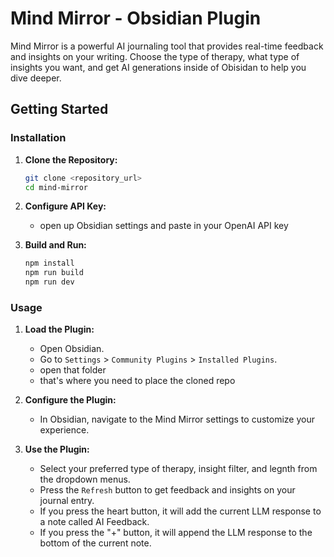 # Mind Mirror - Obsidian Plugin

Mind Mirror is a powerful AI journaling tool that provides real-time feedback and insights on your writing. Choose the type of therapy, what type of insights you want, and get AI generations inside of Obisidan to help you dive deeper.

## Getting Started

### Installation

1. **Clone the Repository:**
   ```bash
   git clone <repository_url>
   cd mind-mirror
   ```

2. **Configure API Key:**
   - open up Obsidian settings and paste in your OpenAI API key

3. **Build and Run:**
   ```bash
   npm install
   npm run build
   npm run dev
   ```

### Usage

1. **Load the Plugin:**
   - Open Obsidian.
   - Go to `Settings` > `Community Plugins` > `Installed Plugins`.
   - open that folder
   - that's where you need to place the cloned repo

2. **Configure the Plugin:**
   - In Obsidian, navigate to the Mind Mirror settings to customize your experience.

3. **Use the Plugin:**
   - Select your preferred type of therapy, insight filter, and legnth from the dropdown menus.
   - Press the `Refresh` button to get feedback and insights on your journal entry.
   - If you press the heart button, it will add the current LLM response to a note called AI Feedback.
   - If you press the "+" button, it will append the LLM response to the bottom of the current note.
